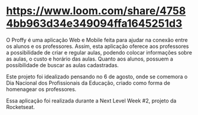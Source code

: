 
# https://www.loom.com/share/47584bb963d34e349094ffa1645251d3



O Proffy é uma aplicação Web e Mobile feita para ajudar na conexão entre os alunos e os professores. Assim, esta aplicação oferece aos professores a possibilidade de criar e regular aulas, podendo colocar informações sobre as aulas, o custo e horário das aulas. Quanto aos alunos, possuem a possibilidade de buscar as aulas cadastradas.

Este projeto foi idealizado pensando no 6 de agosto, onde se comemora o Dia Nacional dos Profissionais da Educação, criado como forma de homenagear os professores.

Essa aplicação foi realizada durante a Next Level Week #2, projeto da Rocketseat.
